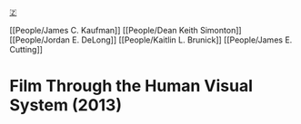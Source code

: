 [🇿](zotero://select/library/items/HT8QXPUK)

[[People/James C. Kaufman]] [[People/Dean Keith Simonton]] [[People/Jordan E. DeLong]] [[People/Kaitlin L. Brunick]] [[People/James E. Cutting]] 
# Film Through the Human Visual System (2013)

